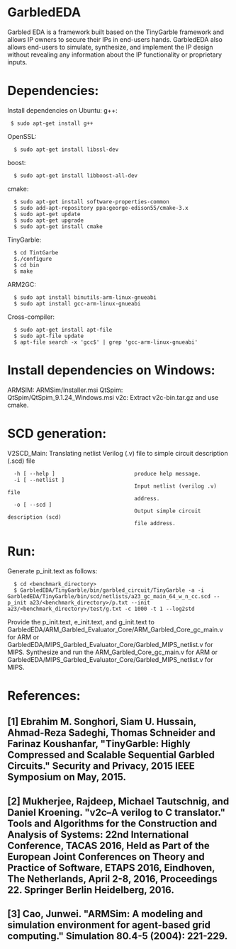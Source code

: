 # GarbledEDA
 Garbled EDA is a framework built based on the TinyGarble framework and allows IP owners to secure their IPs in end-users hands.
 GarbledEDA also allows end-users to simulate, synthesize, and implement the IP design without revealing any information about the IP functionality or proprietary inputs.
# Dependencies:
Install dependencies on Ubuntu:
g++: 
```
 $ sudo apt-get install g++
```
OpenSSL: 
```
  $ sudo apt-get install libssl-dev
```
boost:
```
  $ sudo apt-get install libboost-all-dev
```
cmake:
```
  $ sudo apt-get install software-properties-common
  $ sudo add-apt-repository ppa:george-edison55/cmake-3.x
  $ sudo apt-get update
  $ sudo apt-get upgrade
  $ sudo apt-get install cmake
```
TinyGarble:
```
  $ cd TintGarbe 
  $./configure
  $ cd bin
  $ make
```
ARM2GC:
```
  $ sudo apt install binutils-arm-linux-gnueabi
  $ sudo apt install gcc-arm-linux-gnueabi
```
Cross-compiler:
```
  $ sudo apt-get install apt-file
  $ sudo apt-file update
  $ apt-file search -x 'gcc$' | grep 'gcc-arm-linux-gnueabi'
```
# Install dependencies on Windows: 
ARMSIM:
  ARMSim/Installer.msi
QtSpim:
  QtSpim/QtSpim_9.1.24_Windows.msi
v2c:
  Extract v2c-bin.tar.gz and use cmake.
# SCD generation:
V2SCD_Main: Translating netlist Verilog (.v) file to simple circuit description (.scd) file
```
  -h [ --help ]                         produce help message.
  -i [ --netlist ]
                                        Input netlist (verilog .v) file
                                        address.
  -o [ --scd ]
                                        Output simple circuit description (scd)
                                        file address.
```
# Run:
Generate p_init.text as follows:
```
  $ cd <benchmark_directory>
  $ GarbledEDA/TinyGarble/bin/garbled_circuit/TinyGarble -a -i GarbledEDA/TinyGarble/bin/scd/netlists/a23_gc_main_64_w_n_cc.scd --p_init a23/<benchmark_directory>/p.txt --init a23/<benchmark_directory>/test/g.txt -c 1000 -t 1 --log2std
```
Provide the p_init.text, e_init.text, and g_init.text to GarbledEDA/ARM_Garbled_Evaluator_Core/ARM_Garbled_Core_gc_main.v for ARM or GarbledEDA/MIPS_Garbled_Evaluator_Core/Garbled_MIPS_netlist.v for MIPS.
Synthesize and run the ARM_Garbled_Core_gc_main.v for ARM or GarbledEDA/MIPS_Garbled_Evaluator_Core/Garbled_MIPS_netlist.v for MIPS.
# References:
## [1] Ebrahim M. Songhori, Siam U. Hussain, Ahmad-Reza Sadeghi, Thomas Schneider and Farinaz Koushanfar, "TinyGarble: Highly Compressed and Scalable Sequential Garbled Circuits." Security and Privacy, 2015 IEEE Symposium on May, 2015.
## [2] Mukherjee, Rajdeep, Michael Tautschnig, and Daniel Kroening. "v2c–A verilog to C translator." Tools and Algorithms for the Construction and Analysis of Systems: 22nd International Conference, TACAS 2016, Held as Part of the European Joint Conferences on Theory and Practice of Software, ETAPS 2016, Eindhoven, The Netherlands, April 2-8, 2016, Proceedings 22. Springer Berlin Heidelberg, 2016.
## [3] Cao, Junwei. "ARMSim: A modeling and simulation environment for agent-based grid computing." Simulation 80.4-5 (2004): 221-229.
